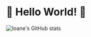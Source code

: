# :yellow_heart:      Hello World! :yellow_heart:

![Ioane's GitHub stats](https://github-readme-stats.vercel.app/api?username=ioane-stacks&show_icons=true)


